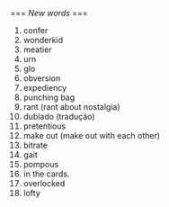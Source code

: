 === *New words* ===

1. confer
2. wonderkid
3. meatier
4. urn
5. glo
6. obversion
7. expediency
8. punching bag
9. rant (rant about nostalgia)
10. dublado (tradução)
11. pretentious
12. make out (make out with each other)
13. bitrate
14. gait
15. pompous
16. in the cards.
17. overlocked
18. lofty
